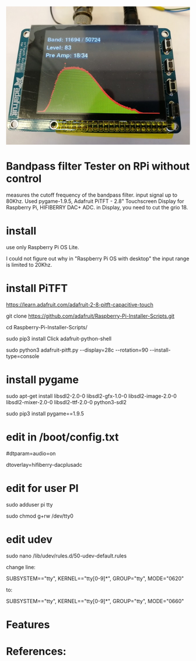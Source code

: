 ![Screenshot](bandpass.jpg)
# Bandpass filter Tester on RPi without control 
measures the cutoff frequency of the bandpass filter. input signal up to 80Khz.
Used pygame-1.9.5,  Adafruit PiTFT - 2.8" Touchscreen Display for Raspberry Pi, HIFIBERRY DAC+ ADC.
in Display, you need to cut the grio 18. 

# install 
use only Raspberry Pi OS Lite.

I could not figure out why in "Raspberry Pi OS with desktop" the input range is limited to 20Khz. 

# install PiTFT
https://learn.adafruit.com/adafruit-2-8-pitft-capacitive-touch

git clone https://github.com/adafruit/Raspberry-Pi-Installer-Scripts.git

cd Raspberry-Pi-Installer-Scripts/

sudo pip3 install Click adafruit-python-shell

sudo python3 adafruit-pitft.py --display=28c --rotation=90 --install-type=console

# install pygame
sudo apt-get install libsdl2-2.0-0 libsdl2-gfx-1.0-0 libsdl2-image-2.0-0 libsdl2-mixer-2.0-0 libsdl2-ttf-2.0-0 python3-sdl2

sudo pip3 install pygame==1.9.5

# edit in /boot/config.txt
#dtparam=audio=on

dtoverlay=hifiberry-dacplusadc

# edit for user PI
sudo adduser pi tty

sudo chmod g+rw /dev/tty0

# edit udev
sudo nano /lib/udev/rules.d/50-udev-default.rules

change line:

SUBSYSTEM=="tty", KERNEL=="tty[0-9]*", GROUP="tty", MODE="0620"

to:

SUBSYSTEM=="tty", KERNEL=="tty[0-9]*", GROUP="tty", MODE="0660"

# Features

# References:
